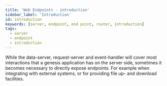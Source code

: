 ```yaml
---
title: 'Web Endpoints - introduction'
sidebar_label: 'Introduction'
id: introduction
keywords: [server, endpoint, end point, router, introduction]
tags:
  - server
  - endpoint
  - introduction
---
```


While the data-server, request-server and event-handler will cover most interactions that a genesis 
application has on the server side, sometimes it becomes necessary to directly expose endpoints. For 
example when integrating with external systems, or for providing file up- and download facilities.

   

